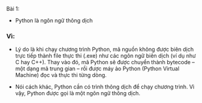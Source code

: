 Bài 1:
- Python là ngôn ngữ thông dịch
### Vì:
- Lý do là khi chạy chương trình Python, mã nguồn không được biên dịch trực tiếp thành file thực thi (.exe) như các ngôn ngữ biên dịch (ví dụ như C hay C++). Thay vào đó, mã Python sẽ được chuyển thành bytecode – một dạng mã trung gian – rồi được máy ảo Python (Python Virtual Machine) đọc và thực thi từng dòng.
 
- Nói cách khác, Python cần có trình thông dịch để chạy chương trình. Vì vậy, Python được gọi là một ngôn ngữ thông dịch.